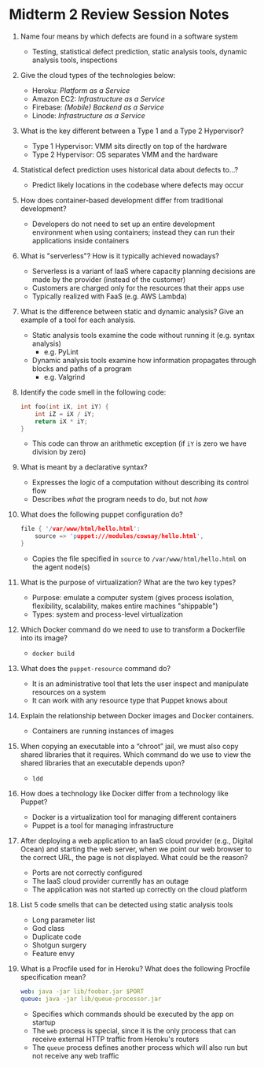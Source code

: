 # Midterm 2 Review Session Notes

1. Name four means by which defects are found in a software system
    * Testing, statistical defect prediction, static analysis tools, dynamic analysis tools, inspections
   
2. Give the cloud types of the technologies below:
    * Heroku: *Platform as a Service*
    * Amazon EC2: *Infrastructure as a Service*
    * Firebase: *(Mobile) Backend as a Service*
    * Linode: *Infrastructure as a Service*

4. What is the key different between a Type 1 and a Type 2 Hypervisor?
    * Type 1 Hypervisor: VMM sits directly on top of the hardware
    * Type 2 Hypervisor: OS separates VMM and the hardware

6. Statistical defect prediction uses historical data about defects to...?
    * Predict likely locations in the codebase where defects may occur
   
8. How does container-based development differ from traditional development?
    * Developers do not need to set up an entire development environment when using containers; instead they can run their applications inside containers
   
9. What is "serverless"? How is it typically achieved nowadays?
    * Serverless is a variant of IaaS where capacity planning decisions are made by the provider (instead of the customer)
    * Customers are charged only for the resources that their apps use
    * Typically realized with FaaS (e.g. AWS Lambda)

11. What is the difference between static and dynamic analysis? Give an example of a tool for each analysis.
    * Static analysis tools examine the code without running it (e.g. syntax analysis)
      * e.g. PyLint
    * Dynamic analysis tools examine how information propagates through blocks and paths of a program
      * e.g. Valgrind

13. Identify the code smell in the following code:
    ```c
    int foo(int iX, int iY) {
    	int iZ = iX / iY;
    	return iX * iY;
    }
    ```

    * This code can throw an arithmetic exception (if `iY` is zero we have division by zero)

14. What is meant by a declarative syntax?
    * Expresses the logic of a computation without describing its control flow
    * Describes *what* the program needs to do, but not *how*

15. What does the following puppet configuration do?
    ```c
    file { '/var/www/html/hello.html':
    	source => 'puppet:///modules/cowsay/hello.html',
    }
    ```
    * Copies the file specified in `source` to `/var/www/html/hello.html` on the agent node(s)

16. What is the purpose of virtualization? What are the two key types?
    * Purpose: emulate a computer system (gives process isolation, flexibility, scalability, makes entire machines "shippable")
    * Types: system and process-level virtualization

17. Which Docker command do we need to use to transform a Dockerfile into its image?
    * `docker build`

19. What does the `puppet-resource` command do?
    * It is an administrative tool that lets the user inspect and manipulate resources on a system
    * It can work with any resource type that Puppet knows about

21. Explain the relationship between Docker images and Docker containers.
    * Containers are running instances of images
    
23. When copying an executable into a “chroot” jail, we must also copy shared libraries that it requires. Which command do we use to view the shared libraries that an executable depends upon?    
    * `ldd`
    
24. How does a technology like Docker differ from a technology like Puppet?
    * Docker is a virtualization tool for managing different containers
    * Puppet is a tool for managing infrastructure

26. After deploying a web application to an IaaS cloud provider (e.g., Digital Ocean) and starting the web server, when we point our web browser to the correct URL, the page is not displayed. What could be the reason?
    * Ports are not correctly configured
    * The IaaS cloud provider currently has an outage
    * The application was not started up correctly on the cloud platform
    
27. List 5 code smells that can be detected using static analysis tools
    * Long parameter list
    * God class
    * Duplicate code
    * Shotgun surgery
    * Feature envy

30. What is a Procfile used for in Heroku? What does the following Procfile specification mean?
    ```yaml
    web: java -jar lib/foobar.jar $PORT
    queue: java -jar lib/queue-processor.jar
    ```

    * Specifies which commands should be executed by the app on startup
    * The `web` process is special, since it is the only process that can receive external HTTP traffic from Heroku's routers
    * The `queue` process defines another process which will also run but not receive any web traffic
